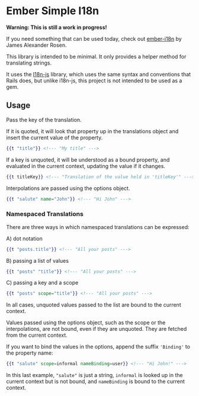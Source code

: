 # Ember Simple I18n

**Warning: This is still a work in progress!**

If you need something that can be used today, check out [ember-i18n](https://github.com/jamesarosen/ember-i18n) by James Alexander Rosen.

This library is intended to be minimal. It only provides a helper method for translating
strings.

It uses the [I18n-js](https://github.com/fnando/i18n-js) library, which uses the
same syntax and conventions that Rails does, but unlike i18n-js, this project is not
intended to be used as a gem.

## Usage

Pass the key of the translation.

If it is quoted, it will look that property up in the translations object
and insert the current value of the property.

```handlebars
{{t "title"}} <!--- "My title" --->
```

If a key is unquoted, it will be understood as a bound property, and
evaluated in the current context, updating the value if it changes.

```handlebars
{{t titleKey}} <!--- "Translation of the value held in 'titleKey'" --->
```

Interpolations are passed using the options object.

```handlebars
{{t "salute" name="John"}} <!--- "Hi John" --->
```

### Namespaced Translations

There are three ways in which namespaced translations can be expressed:

A) dot notation

```handlebars
{{t "posts.title"}} <!--- "All your posts" --->
```

B) passing a list of values

```handlebars
{{t "posts" "title"}} <!--- "All your posts" --->
```

C) passing a key and a scope

```handlebars
{{t "posts" scope="title"}} <!--- "All your posts" --->
```

In all cases, unquoted values passed to the list are bound to the current
context.

Values passed using the options object, such as the scope or the
interpolations, are not bound, even if they are unquoted. They
are fetched from the current context.

If you want to bind the values in the options, append the suffix
`'Binding'` to the property name:

```handlebars
{{t "salute" scope=informal nameBinding=user}} <!--- "Hi John!" --->
```

In this last example, `"salute"` is just a string, `informal` is looked
up in the current context but is not bound, and `nameBinding` is bound
to the current context.
